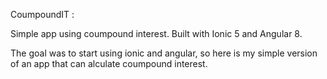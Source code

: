 CoumpoundIT :

Simple app using coumpound interest. Built with Ionic 5 and Angular 8.

The goal  was to start using ionic and angular, so here is my simple version of an app that can alculate coumpound interest.

